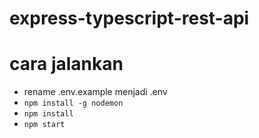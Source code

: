 # express-typescript-rest-api
# cara jalankan
- rename .env.example menjadi .env
- ```npm install -g nodemon```
- ```npm install```
- ```npm start```